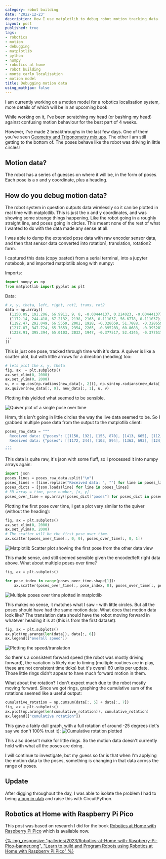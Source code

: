```yaml
---
category: robot building
date: '2022-12-23'
description: How I use matplotlib to debug robot motion tracking data
layout: post
published: true
tags:
- robotics
- motion
- debugging
- matplotlib
- python
- numpy
- robotics at home
- robot building
- monte carlo localisation
- motion model
title: Debugging motion data
using_mathjax: false
---
```

I am currently working on a motion model for a robotics localisation system, more details of which will be in an upcoming book.

While working on it, I've been scratching my head (or bashing my head) against confusing motion behaviour for the best part of 4 weeks.

However, I've made 2 breakthroughs in the last few days. One of them you've seen [Geometry and Trigonometry mix ups](/robot%20building/2022/12/18/2022-12-18-trigonometry-mix-ups.html). The other I am still getting to the bottom of. The poses behave like the robot was driving in little circles!

## Motion data?

The robot has a series of guesses on where it will be, in the form of poses. Each pose is a x and y coordinate, plus a heading.

## How do you debug motion data?

The robot system in question outputs data wirelessly so it can be plotted in real time with matplotlib. This is just the x and y coordinates, and was showing some strange things happening. Like the robot going in a roughly straight line, and poses going in circles. This meant none of the rest of what I wanted to do with the data made any sense at all.

I was able to dump the extended pose data with raw encoder sensor data, and then that sensor data converted into rotation1, translation, rotation2 form.

I captured this data (copy pasted) from a serial terminal, into a jupyter notebook, and imported matplotlib along with numpy:

Imports:

```python
import numpy as np
from matplotlib import pyplot as plt
```

Data:

```python
# x, y, theta, left, right, rot1, trans, rot2
data = np.array([
  (1150.09, 192.206, 66.9911, 9, 8, -0.00444137, 0.224023, -0.00444137),
  (1172.14, 244.418, 67.2132, 2138, 2163, 0.111037, 56.6778, 0.111037),
  (1192.47, 292.049, 66.5559, 2002, 1928, -0.328659, 51.7888, -0.328659),
  (1217.07, 347.724, 65.7653, 2354, 2265, -0.395283, 60.8683, -0.395283),
  (1238.91, 395.394, 65.0103, 2032, 1947, -0.377517, 52.4345, -0.377517),
...
])
```

This is just one pose, tracked through time with it's data. A quiver is like a scatter plot, but with little arrows for a direction (heading) too:

```python
# lets plot the x, y, theta
fig, ax  = plt.subplots()
ax.set_xlim(0, 2000)
ax.set_ylim(0, 2000)
u, v = np.cos(np.radians(new_data[:, 2])), np.sin(np.radians(new_data[:, 2]))
ax.quiver(new_data[:, 0], new_data[:, 1], u, v)
```

Plotting this yielded what seemed to be sensible.

![Quiver plot of a single pose over time]({{site.baseurl}}/galleries/quiver_first_pose.png)

Hmm, this isn't going in little circles the way the live data seemed to be. So I grabbed multiple pose data from the output to the matplotlib client:

```python
poses_raw_data = """
  Received data: {"poses": [[1150, 192], [155, 870], [1413, 665], [112, 620], [738, 209], [518, 344], [661, 1441], [1315, 9], [1077, 998], [1433, 197], [957, 729], [589, 569], [1492, 1089], [1345, 61], [982, 258], [385, 1024], [478, 675], [582, 210], [1359, 686], [922, 937]]}
  Received data: {"poses": [[1172, 244], [103, 894], [1363, 693], [124, 675], [789, 184], [551, 298], [713, 1463], [1293, 62], [1068, 943], [1394, 238], [1010, 748], [540, 540], [1490, 1032], [1292, 82], [1036, 243], [352, 978], [508, 626], [639, 212], [1311, 716], [890, 891]]}
...
"""
```

This data is quite raw, it's json with some fluff, so I processed it into numpy arrays again:

```python
import json
poses_lines = poses_raw_data.split("\n")
poses_lines = [line.replace("Received data: ", "") for line in poses_lines if line]
poses_dicts = [json.loads(line) for line in poses_lines]
# 3D array = time, pose number, [x, y]
poses_over_time = np.array([poses_dict["poses"] for poses_dict in poses_dicts])
```

Plotting the first pose over time, I get a plot very similar to the quiver (without the heading):

```python
fig, ax = plt.subplots()
ax.set_xlim(0, 2000)
ax.set_ylim(0, 2000)
# The scatter will be the first pose over time.
ax.scatter(poses_over_time[:, 0, 0], poses_over_time[:, 0, 1])
```

![Matplotlib Scatter plot showing the first pose from the other data view]({{site.baseurl}}/galleries/scatter-first-pose.png)

This made sense, and still seemed sensible given the encoder/left right data above. What about multiple poses over time?

```python
fig, ax = plt.subplots()

for pose_index in range(poses_over_time.shape[1]):
    ax.scatter(poses_over_time[:, pose_index, 0], poses_over_time[:, pose_index, 1])
```

![Multiple poses over time plotted in matplotlib]({{site.baseurl}}/galleries/scatter-multiple-poses-over-time.png)

This makes no sense, it matches what I saw - with little circles. But all the poses should have had the same motion data. What does that motion data look like? The translation data should have the robot moving forward in whatever heading it is at (this is from the first dataset):

```python
fig, ax = plt.subplots()
ax.plot(np.arange(len(data)), data[:, 6])
ax.legend(["overall speed"])
```

![Plotting the speed/translation]({{site.baseurl}}/galleries/translation-speed-plot.png)

So there's a consistent forward speed (the robot was mostly driving forward), the variation is likely due to timing (multiple routines are in play, these are not consistent time ticks) but it's overall 60 units per update. Those little rings didn't appear to have much forward motion in them.

What about the rotation? I don't expect much due to the robot mostly moving forward. Since we got rings, graphing the cumulative sum of the rotations seemed like a useful output:

```python
cumulative_rotation = np.cumsum(data[:, 5] + data[:, 7])
fig, ax = plt.subplots()
ax.plot(np.arange(len(cumulative_rotation)), cumulative_rotation)
ax.legend(["cumulative rotation"])
```

This gave a fairly dull graph, with a full rotation of around -25 degrees (let's say we don't 100% trust it):
![Cumulative rotation plotted]({{site.baseurl}}/galleries/cumulative-rotation.png)

This also doesn't make for little rings. So the motion data doesn't currently hold with what all the poses are doing.

I will continue to investigate, but my guess so far is that when I'm applying the motion data to the poses, something is changing in that data across the range of poses.

## Update

After digging throughout the day, I was able to isolate the problem I had to being [a bug in ulab](https://github.com/adafruit/circuitpython/issues/7376) and raise this with CircuitPython.

## Robotics at Home with Raspberry Pi Pico

This post was based on research I did for the book [Robotics at Home with Raspberry Pi Pico](https://packt.link/5swS2) which is available now.

<a href="https://packt.link/5swS2" title="Learn to build and Program Robots using Robotics at Home with Raspberry Pi Pico">{% img_responsive "galleries/2023/Robotics-at-Home-with-Raspberry-Pi-Pico-banner.png", "Learn to build and Program Robots using Robotics at Home with Raspberry Pi Pico" %}</a>
